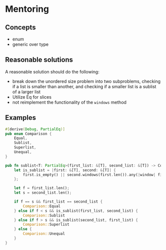 # Mentoring

## Concepts

- enum
- generic over type

## Reasonable solutions

A reasonable solution should do the following:

- break down the unordered size problem into two subproblems, checking if a
  list is smaller than another, and checking if a smaller list is a sublist of
  a larger list
- Utilize Eq for slices
- not reimplement the functionality of the `windows` method

## Examples

```rust
#[derive(Debug, PartialEq)]
pub enum Comparison {
    Equal,
    Sublist,
    Superlist,
    Unequal,
}

pub fn sublist<T: PartialEq>(first_list: &[T], second_list: &[T]) -> Comparison {
    let is_sublist = |first: &[T], second: &[T]| {
        first.is_empty() || second.windows(first.len()).any(|window| first == window)
    };

    let f = first_list.len();
    let s = second_list.len();

    if f == s && first_list == second_list {
        Comparison::Equal
    } else if f < s && is_sublist(first_list, second_list) {
        Comparison::Sublist
    } else if f > s && is_sublist(second_list, first_list) {
        Comparison::Superlist
    } else {
        Comparison::Unequal
    }
}
```
